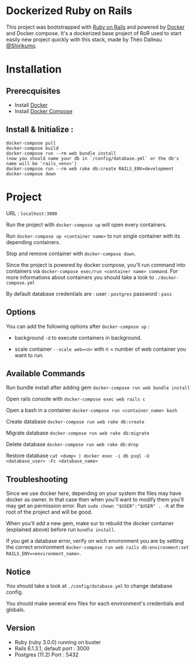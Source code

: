 # Dockerized Ruby on Rails
This project was bootstrapped with [Ruby on Rails](https://rubyonrails.org/) and powered by [Docker](https://www.docker.com/) and Docker compose. It's a dockerized base project of RoR used to start easily new project quickly with this stack, made by Théo Dalleau [@Shirikumo](https://github.com/Shirikumo).

# Installation

## Prerecquisites
* Install [Docker](https://docs.docker.com/install/)
* Install [Docker Compose](https://docs.docker.com/compose/install/)

## Install & Initialize :
```
docker-compose pull
docker-compose build
docker-compose run --rm web bundle install
(now you should name your db in `/config/database.yml` or the db's name will be 'rails_<env>')
docker-compose run --rm web rake db:create RAILS_ENV=development
docker-compose down
```
# Project
URL : `localhost:3000`

Run the project with `docker-compose up` will open every containers.

Run `docker-compose up <container name>` to run single container with its depending containers.

Stop and remove container with `docker-compose down`.

Since the project is powered by docker compose, you'll run command into containers via `docker-compose exec/run <container name> command`.
For more informations about containers you should take a look to `./docker-compose.yml`

By default database credentials are :
user : `postgres`
password : `pass`

## Options
You can add the following options after `docker-compose up` :

* background
`-d` to execute containers in background.

* scale container
`--scale web=<n>` with n = number of web container you want to run.

## Available Commands
Run bundle install after adding gem `docker-compose run web bundle install`

Open rails console with `docker-compose exec web rails c`

Open a bash in a container `docker-compose run <container_name> bash`

Create database `docker-compose run web rake db:create`

Migrate database `docker-compose run web rake db:migrate`

Delete database `docker-compose run web rake db:drop`

Restore database `cat <dump> | docker exec -i db psql -U <database_user> -Fc <database_name>`

## Troubleshooting
Since we use docker here, depending on your system the files may have docker as owner. In that case then when you'll want to modify them you'll may get an permission error. Run `sudo chown "$USER":"$USER" . -R` at the root of the project and will be good.

When you'll add a new gem, make sur to rebuild the docker container (explained above) before run `bundle install`.

If you get a database error, verify on wich environment you are by setting the correct environment `docker-compose run web rails db:environment:set RAILS_ENV=<environment_name>`.

## Notice
You should take a look at `./config/database.yml` to change database config.

You should make several env files for each environment's credentials and globals.

## Version
- Ruby (ruby 3.0.0) running on buster
- Rails 6.1.3.1, default port : 3000
- Postgres (11.2) Port : 5432
